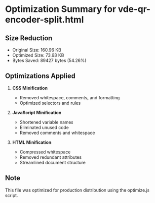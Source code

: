 # Optimization Summary for vde-qr-encoder-split.html

## Size Reduction
- Original Size: 160.96 KB
- Optimized Size: 73.63 KB
- Bytes Saved: 89427 bytes (54.26%)

## Optimizations Applied
1. **CSS Minification**
   - Removed whitespace, comments, and formatting
   - Optimized selectors and rules

2. **JavaScript Minification**
   - Shortened variable names
   - Eliminated unused code
   - Removed comments and whitespace
   

3. **HTML Minification**
   - Compressed whitespace
   - Removed redundant attributes
   - Streamlined document structure

## Note
This file was optimized for production distribution using the optimize.js script.
